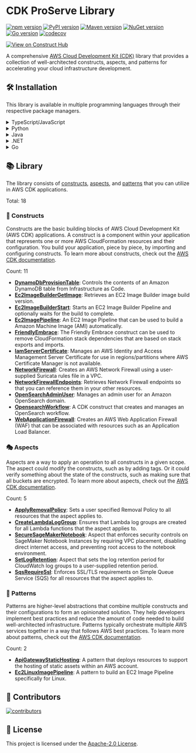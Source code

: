 <!--
Copyright Amazon.com, Inc. or its affiliates. All Rights Reserved.
SPDX-License-Identifier: Apache-2.0
-->

# CDK ProServe Library

[![npm version](https://img.shields.io/npm/v/@cdklabs/cdk-proserve-lib?color=green)](https://www.npmjs.com/package/@cdklabs/cdk-proserve-lib)
[![PyPI version](https://img.shields.io/pypi/v/cdklabs.cdk-proserve-lib?color=yellow)](https://pypi.org/project/cdklabs.cdk-proserve-lib)
[![Maven version](https://img.shields.io/maven-central/v/io.github.cdklabs/cdk-proserve-lib?color=red)](https://central.sonatype.com/artifact/io.github.cdklabs/cdk-proserve-lib)
[![NuGet version](https://img.shields.io/nuget/v/Cdklabs.CdkProserveLib?color=purple)](https://www.nuget.org/packages/Cdklabs.CdkProserveLib)
[![Go version](https://img.shields.io/github/v/release/cdklabs/cdk-proserve-lib?color=blue&label=go)](https://github.com/cdklabs/cdk-proserve-lib-go/tree/main/cdklabscdkproservelib)
[![codecov](https://codecov.io/gh/cdklabs/cdk-proserve-lib/graph/badge.svg?token=FAXq3coTvd)](https://codecov.io/gh/cdklabs/cdk-proserve-lib)

[![View on Construct Hub](https://constructs.dev/badge?package=@cdklabs/cdk-proserve-lib)](https://constructs.dev/packages/@cdklabs/cdk-proserve-lib)

A comprehensive [AWS Cloud Development Kit (CDK)](https://aws.amazon.com/cdk/) library that provides a collection of well-architected constructs, aspects, and patterns for accelerating your cloud infrastructure development.

## 🛠️ Installation

This library is available in multiple programming languages through their respective package managers.

<details>
<summary>TypeScript/JavaScript</summary>

```bash
npm install @cdklabs/cdk-proserve-lib
```

</details>

<details>
<summary>Python</summary>

```bash
pip install cdklabs.cdk-proserve-lib
```

</details>

<details>
<summary>Java</summary>

Add the following to your `pom.xml`:

```xml
<dependency>
    <groupId>io.github.cdklabs</groupId>
    <artifactId>cdk-proserve-lib</artifactId>
    <version>[VERSION]</version>
</dependency>
```

Replace `[VERSION]` with the desired version from Maven Central.

</details>

<details>
<summary>.NET</summary>

```bash
dotnet add package Cdklabs.CdkProserveLib
```

</details>

<details>
<summary>Go</summary>

```bash
go get github.com/cdklabs/cdk-proserve-lib-go/cdklabscdkproservelib
```

</details>

## 📚 Library

The library consists of [constructs](#-constructs), [aspects](#-aspects), and [patterns](#-patterns) that you can utilize in AWS CDK applications.

Total: 18

### 🧱 Constructs

Constructs are the basic building blocks of AWS Cloud Development Kit (AWS CDK) applications. A construct is a component within your application that represents one or more AWS CloudFormation resources and their configuration. You build your application, piece by piece, by importing and configuring constructs. To learn more about constructs, check out the [AWS CDK documentation](https://docs.aws.amazon.com/cdk/v2/guide/constructs.html).

Count: 11

- [**DynamoDbProvisionTable**](API.md#dynamodbprovisiontable-): Controls the contents of an Amazon DynamoDB table from Infrastructure as Code.
- [**Ec2ImageBuilderGetImage**](API.md#ec2imagebuildergetimage-): Retrieves an EC2 Image Builder image build version.
- [**Ec2ImageBuilderStart**](API.md#ec2imagebuilderstart-): Starts an EC2 Image Builder Pipeline and optionally waits for the build to complete.
- [**Ec2ImagePipeline**](API.md#ec2imagepipeline-): An EC2 Image Pipeline that can be used to build a Amazon Machine Image (AMI) automatically.
- [**FriendlyEmbrace**](API.md#friendlyembrace-): The Friendly Embrace construct can be used to remove CloudFormation stack dependencies that are based on stack exports and imports.
- [**IamServerCertificate**](API.md#iamservercertificate-): Manages an AWS Identity and Access Management Server Certificate for use in regions/partitions where AWS Certificate Manager is not available.
- [**NetworkFirewall**](API.md#networkfirewall-): Creates an AWS Network Firewall using a user-supplied Suricata rules file in a VPC.
- [**NetworkFirewallEndpoints**](API.md#networkfirewallendpoints-): Retrieves Network Firewall endpoints so that you can reference them in your other resources.
- [**OpenSearchAdminUser**](API.md#opensearchadminuser-): Manages an admin user for an Amazon OpenSearch domain.
- [**OpensearchWorkflow**](API.md#opensearchworkflow-): A CDK construct that creates and manages an OpenSearch workflow.
- [**WebApplicationFirewall**](API.md#webapplicationfirewall-): Creates an AWS Web Application Firewall (WAF) that can be associated with resources such as an Application Load Balancer.

### 🎭 Aspects

Aspects are a way to apply an operation to all constructs in a given scope. The aspect could modify the constructs, such as by adding tags. Or it could verify something about the state of the constructs, such as making sure that all buckets are encrypted. To learn more about aspects, check out the [AWS CDK documentation](https://docs.aws.amazon.com/cdk/v2/guide/aspects.html).

Count: 5

- [**ApplyRemovalPolicy**](API.md#applyremovalpolicy-): Sets a user specified Removal Policy to all resources that the aspect applies to.
- [**CreateLambdaLogGroup**](API.md#createlambdaloggroup-): Ensures that Lambda log groups are created for all Lambda functions that the aspect applies to.
- [**SecureSageMakerNotebook**](API.md#securesagemakernotebook-): Aspect that enforces security controls on SageMaker Notebook Instances by requiring VPC placement, disabling direct internet access, and preventing root access to the notebook environment.
- [**SetLogRetention**](API.md#setlogretention-): Aspect that sets the log retention period for CloudWatch log groups to a user-supplied retention period.
- [**SqsRequireSsl**](API.md#sqsrequiressl-): Enforces SSL/TLS requirements on Simple Queue Service (SQS) for all resources that the aspect applies to.

### 🎯 Patterns

Patterns are higher-level abstractions that combine multiple constructs and their configurations to form an opinionated solution. They help developers implement best practices and reduce the amount of code needed to build well-architected infrastructure. Patterns typically orchestrate multiple AWS services together in a way that follows AWS best practices. To learn more about patterns, check out the [AWS CDK documentation](https://docs.aws.amazon.com/cdk/v2/guide/constructs.html#constructs_lib_levels).

Count: 2

- [**ApiGatewayStaticHosting**](API.md#apigatewaystatichosting-): A pattern that deploys resources to support the hosting of static assets within an AWS account.
- [**Ec2LinuxImagePipeline**](API.md#ec2linuximagepipeline-): A pattern to build an EC2 Image Pipeline specifically for Linux.

## 🤝 Contributors

[![contributors](https://contrib.rocks/image?repo=cdklabs/cdk-proserve-lib&max=50)](https://github.com/cdklabs/cdk-proserve-lib/graphs/contributors)

## 📄 License

This project is licensed under the [Apache-2.0 License](LICENSE).
